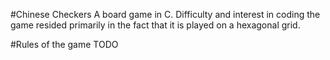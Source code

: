 #Chinese Checkers
A board game in C. Difficulty and interest in coding the game resided primarily
in the fact that it is played on a hexagonal grid.

#Rules of the game
TODO
